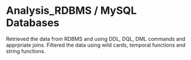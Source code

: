 # Analysis_RDBMS / MySQL Databases
Retrieved the data from RDBMS and using DDL, DQL, DML commands and apprpriate joins. Filtered the data using wild cards, temporal functions and string functions.
